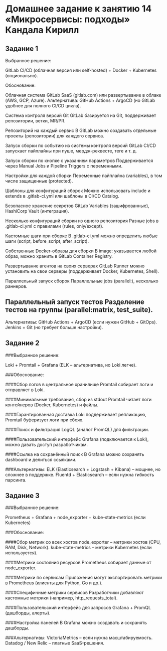 # Домашнее задание к занятию 14 «Микросервисы: подходы» Кандала Кирилл
## Задание 1

Выбранное решение:

GitLab CI/CD (облачная версия или self-hosted) + Docker + Kubernetes (опционально).

Обоснование:

Облачная система
GitLab SaaS (gitlab.com) или развертывание в облаке (AWS, GCP, Azure).
Альтернатива: GitHub Actions + ArgoCD (но GitLab удобнее для полного CI/CD цикла).

Система контроля версий Git
GitLab базируется на Git, поддерживает репозитории, ветки, MR/PR.

Репозиторий на каждый сервис
В GitLab можно создавать отдельные проекты (репозитории) для каждого сервиса.

Запуск сборки по событию из системы контроля версий
GitLab CI/CD запускает пайплайны при пуше, мердж-реквесте, теге и т. д.

Запуск сборки по кнопке с указанием параметров
Поддерживается через Manual Jobs и Pipeline Triggers с переменными.

Настройки для каждой сборки
Переменные пайплайна (variables), в том числе защищенные (protected).

Шаблоны для конфигураций сборок
Можно использовать include и extends в .gitlab-ci.yml или шаблоны в CI/CD Catalog.

Безопасное хранение секретов
GitLab Variables (зашифрованные), HashiCorp Vault (интеграция).

Несколько конфигураций сборки из одного репозитория
Разные jobs в .gitlab-ci.yml с правилами (rules, only/except).

Кастомные шаги при сборке
В .gitlab-ci.yml можно определить любые шаги (script, before_script, after_script).

Собственные Docker-образы для сборки
В image: указывается любой образ, можно хранить в GitLab Container Registry.

Развертывание агентов на своих серверах
GitLab Runner можно установить на свои серверы (поддерживает Docker, Kubernetes, Shell).

Параллельный запуск сборок
Параллельные jobs (parallel:), несколько раннеров.

Параллельный запуск тестов
Разделение тестов на группы (parallel:matrix, test_suite).
---
Альтернативы:
GitHub Actions + ArgoCD (если нужен GitHub + GitOps).
Jenkins + Git (но требует больше настройки).

## Задание 2

###Выбранное решение:

Loki + Promtail + Grafana (ELK – альтернатива, но Loki легче).

###Обоснование:

####Сбор логов в центральное хранилище
Promtail собирает логи и отправляет в Loki.

####Минимальные требования, сбор из stdout
Promtail читает логи контейнеров (Docker, Kubernetes) и файлы.

####Гарантированная доставка
Loki поддерживает репликацию, Promtail буферизует логи при сбоях.

####Поиск и фильтрация
LogQL (аналог PromQL) для фильтрации.

####Пользовательский интерфейс
Grafana (подключается к Loki), можно давать доступ разработчикам.

####Ссылка на сохранённый поиск
В Grafana можно сохранять dashboard и делиться ссылками.

###Альтернативы:
ELK (Elasticsearch + Logstash + Kibana) – мощнее, но сложнее в поддержке.
Fluentd + Elasticsearch – если нужна гибкость парсинга.

## Задание 3

###Выбранное решение:

Prometheus + Grafana + node_exporter + kube-state-metrics (если Kubernetes)

###Обоснование:

####Сбор метрик со всех хостов
node_exporter – метрики хостов (CPU, RAM, Disk, Network).
kube-state-metrics – метрики Kubernetes (если используется).

####Метрики состояния ресурсов
Prometheus собирает данные от node_exporter.

####Метрики по сервисам
Приложения могут экспортировать метрики в Prometheus (клиенты для Python, Go и др.).

####Специфичные метрики сервисов
Разработчики добавляют кастомные метрики (например, http_requests_total).

####Пользовательский интерфейс для запросов
Grafana + PromQL (дашборды, алерты).

####Настройка панелей
В Grafana можно создавать и сохранять дашборды.

###Альтернативы:
VictoriaMetrics – если нужна масштабируемость.
Datadog / New Relic – платные SaaS-решения.
